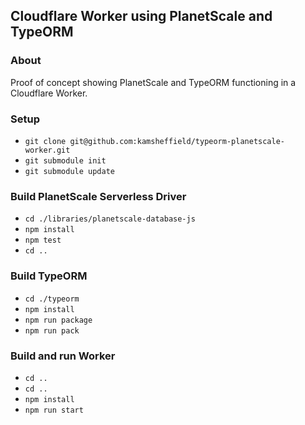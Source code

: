 ## Cloudflare Worker using PlanetScale and TypeORM

### About

Proof of concept showing PlanetScale and TypeORM functioning in a Cloudflare Worker.

### Setup
* `git clone git@github.com:kamsheffield/typeorm-planetscale-worker.git`
* `git submodule init`
* `git submodule update`

### Build PlanetScale Serverless Driver
* `cd ./libraries/planetscale-database-js`
* `npm install`
* `npm test`
* `cd ..`

### Build TypeORM
* `cd ./typeorm`
* `npm install`
* `npm run package`
* `npm run pack`

### Build and run Worker
* `cd ..`
* `cd ..`
* `npm install`
* `npm run start`
